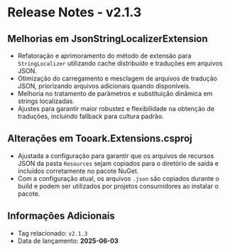 # Release Notes - v2.1.3

## Melhorias em JsonStringLocalizerExtension

- Refatoração e aprimoramento do método de extensão para `StringLocalizer` utilizando cache distribuído e traduções em arquivos JSON.
- Otimização do carregamento e mesclagem de arquivos de tradução JSON, priorizando arquivos adicionais quando disponíveis.
- Melhoria no tratamento de parâmetros e substituição dinâmica em strings localizadas.
- Ajustes para garantir maior robustez e flexibilidade na obtenção de traduções, incluindo fallback para cultura padrão.

## Alterações em Tooark.Extensions.csproj

- Ajustada a configuração para garantir que os arquivos de recursos JSON da pasta `Resources` sejam copiados para o diretório de saída e incluídos corretamente no pacote NuGet.
- Com a configuração atual, os arquivos `.json` são copiados durante o build e podem ser utilizados por projetos consumidores ao instalar o pacote.

## Informações Adicionais

- Tag relacionado: `v2.1.3`
- Data de lançamento: **2025-06-03**
